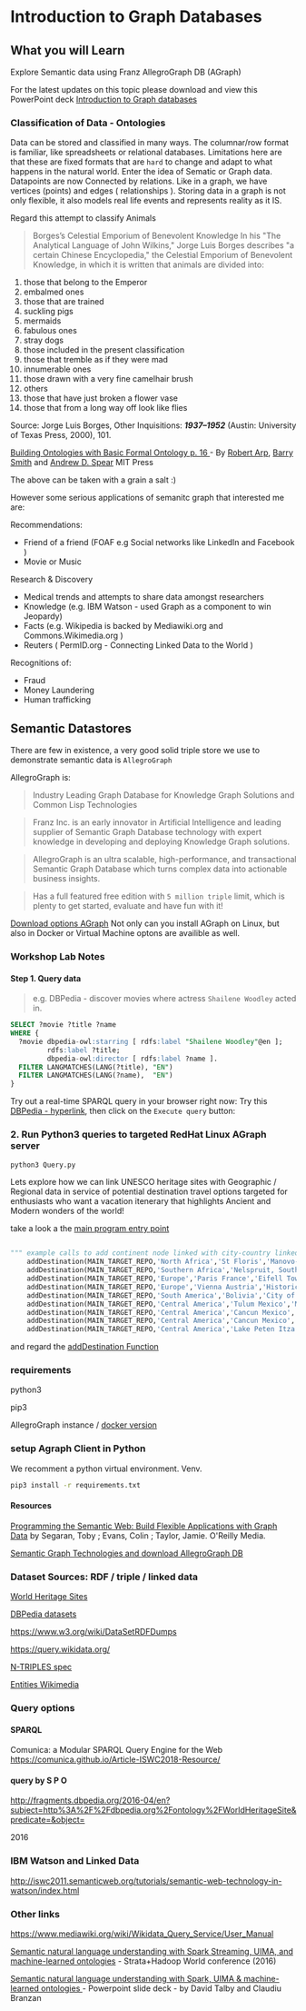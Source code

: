 # Introduction to Graph Databases

## What you will Learn

Explore Semantic data using Franz AllegroGraph DB (AGraph)

For the latest updates on this topic please download and view this PowerPoint deck
[Introduction to Graph databases](https://github.com/Grant-Steinfeld/semantic-db-agraph/blob/master/Intro_to_Graph_Databases-2023.v.3.0.0.pptx)

### Classification of Data - Ontologies

Data can be stored and classified in many ways. The columnar/row format is familiar, like spreadsheets or relational databases. Limitations here are that these are fixed formats that are `hard` to change and adapt to what happens in the natural world. Enter the idea of Sematic or Graph data. Datapoints are now Connected by relations. Like in a graph, we have vertices (points) and edges ( relationships ). Storing data in a graph is not only flexible, it also models real life events and represents reality as it IS.

Regard this attempt to classify Animals

> Borges’s Celestial Emporium of Benevolent Knowledge In his "The Analytical Language of John Wilkins," Jorge Luis Borges describes "a certain Chinese Encyclopedia," the Celestial Emporium of Benevolent Knowledge, in which it is written that animals are divided into:

1. those that belong to the Emperor
2. embalmed ones
3. those that are trained
4. suckling pigs
5. mermaids
6. fabulous ones
7. stray dogs
8. those included in the present classification
9. those that tremble as if they were mad
10. innumerable ones
11. those drawn with a very fine camelhair brush
12. others
13. those that have just broken a flower vase
14. those that from a long way off look like flies

Source: Jorge Luis Borges, Other Inquisitions: **_1937–1952_** (Austin: University of Texas Press, 2000), 101.

[Building Ontologies with Basic Formal Ontology p. 16
](https://mitpress.mit.edu/books/building-ontologies-basic-formal-ontology) - By [Robert Arp](https://mitpress.mit.edu/contributors/robert-arp), [Barry Smith](https://mitpress.mit.edu/contributors/barry-smith) and [Andrew D. Spear](https://mitpress.mit.edu/contributors/andrew-d-spear) MIT Press

The above can be taken with a grain a salt :)

However some serious applications of semanitc graph that interested me are:

Recommendations:

- Friend of a friend (FOAF e.g Social networks like LinkedIn and Facebook )
- Movie or Music

Research & Discovery

- Medical trends and attempts to share data amongst researchers
- Knowledge (e.g. IBM Watson - used Graph as a component to win Jeopardy)
- Facts (e.g. Wikipedia is backed by Mediawiki.org and Commons.Wikimedia.org )
- Reuters ( PermID.org - Connecting Linked Data to the World )

Recognitions of:

- Fraud
- Money Laundering
- Human trafficking

## Semantic Datastores

There are few in existence, a very good solid triple store we use to demonstrate semantic data is `AllegroGraph`

AllegroGraph is:

> Industry Leading Graph Database for Knowledge Graph Solutions and Common Lisp Technologies

> Franz Inc. is an early innovator in Artificial Intelligence and leading supplier of Semantic Graph Database technology with expert knowledge in developing and deploying Knowledge Graph solutions.

> AllegroGraph is an ultra scalable, high-performance, and transactional Semantic Graph Database which turns complex data into actionable business insights.

> Has a full featured free edition with `5 million triple` limit, which is plenty to get started, evaluate and have fun with it!

[Download options AGraph](https://franz.com/agraph/downloads/)
Not only can you install AGraph on Linux, but also in Docker or Virtual Machine optons are availible as well.

### Workshop Lab Notes

#### Step 1. Query data

> e.g. DBPedia - discover movies where actress `Shailene Woodley` acted in.

```sql
SELECT ?movie ?title ?name
WHERE {
  ?movie dbpedia-owl:starring [ rdfs:label "Shailene Woodley"@en ];
         rdfs:label ?title;
         dbpedia-owl:director [ rdfs:label ?name ].
  FILTER LANGMATCHES(LANG(?title), "EN")
  FILTER LANGMATCHES(LANG(?name),  "EN")
}
```

Try out a real-time SPARQL query in your browser right now:
Try this [DBPedia - hyperlink](https://bit.ly/39eQd1q), then click on the `Execute query` button:

### 2. Run Python3 queries to targeted RedHat Linux AGraph server

```sh
python3 Query.py
```

Lets explore how we can link UNESCO heritage sites with Geographic / Regional data in service of potential destination travel
options targeted for enthusiasts who want a vacation itenerary that highlights Ancient and Modern wonders of the world!

take a look a the [main program entry point ](https://github.com/Grant-Steinfeld/semantic-db-agraph/blob/master/query.py#L632)

```python

""" example calls to add continent node linked with city-country linked with UNESCO heritage site with year posted """
    addDestination(MAIN_TARGET_REPO,'North Africa','St Floris','Manovo-Gounda St Floris National Park', 1997)
    addDestination(MAIN_TARGET_REPO,'Southern Africa','Nelspruit, South Africa','Kruger National Park', 2019)
    addDestination(MAIN_TARGET_REPO,'Europe','Paris France','Eifell Tower', 2005)
    addDestination(MAIN_TARGET_REPO,'Europe','Vienna Austria','Historic Centre of Vienna', 2017)
    addDestination(MAIN_TARGET_REPO,'South America','Bolivia','City of Potosi', 2014)
    addDestination(MAIN_TARGET_REPO,'Central America','Tulum Mexico','Mayan Ruins of Tulum', 2001)
    addDestination(MAIN_TARGET_REPO,'Central America','Cancun Mexico','Chichen Itza', 1985)
    addDestination(MAIN_TARGET_REPO,'Central America','Cancun Mexico','Xichen', 1977)
    addDestination(MAIN_TARGET_REPO,'Central America','Lake Peten Itza Guatemala','Tikal', 1977)
```

and regard the [addDestination Function](https://github.com/Grant-Steinfeld/semantic-db-agraph/blob/master/query.py#L397-L429)

### requirements

python3

pip3

AllegroGraph instance / [docker version](https://franz.com/agraph/docker/)

### setup Agraph Client in Python

We recomment a python virtual environment. Venv.

```sh
pip3 install -r requirements.txt
```

#### Resources

[Programming the Semantic Web: Build Flexible Applications with Graph Data](http://shop.oreilly.com/product/9780596153823.do) by Segaran, Toby ; Evans, Colin ; Taylor, Jamie. O'Reilly Media.

[Semantic Graph Technologies and download AllegroGraph DB](https://franz.com/)

### Dataset Sources: RDF / triple / linked data

[World Heritage Sites](http://live.dbpedia.org/ontology/WorldHeritageSite)

[DBPedia datasets](https://wiki.dbpedia.org/develop/datasets)

https://www.w3.org/wiki/DataSetRDFDumps

https://query.wikidata.org/

[N-TRIPLES spec](http://www.w3.org/TR/rdf-testcases/#ntriples)

[Entities Wikimedia](https://dumps.wikimedia.org/wikidatawiki/entities/)

### Query options

#### SPARQL

Comunica: a Modular SPARQL Query Engine for the Web
https://comunica.github.io/Article-ISWC2018-Resource/

#### query by S P O

http://fragments.dbpedia.org/2016-04/en?subject=http%3A%2F%2Fdbpedia.org%2Fontology%2FWorldHeritageSite&predicate=&object=

2016

### IBM Watson and Linked Data

http://iswc2011.semanticweb.org/tutorials/semantic-web-technology-in-watson/index.html

### Other links

https://www.mediawiki.org/wiki/Wikidata_Query_Service/User_Manual

[Semantic natural language understanding with Spark Streaming, UIMA, and machine-learned ontologies](https://conferences.oreilly.com/strata/strata-ny-2016/public/schedule/detail/51498) - Strata+Hadoop World conference (2016)

[Semantic natural language understanding with Spark, UIMA & machine-learned ontologies ](https://bit.ly/39i9PBZ) - Powerpoint slide deck - by David Talby and Claudiu Branzan
